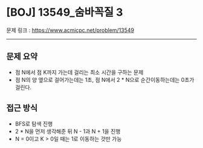 # [BOJ] 13549_숨바꼭질 3

문제 링크 : https://www.acmicpc.net/problem/13549

----------------------
## 문제 요약
  - 점 N에서 점 K까지 가는데 걸리는 최소 시간을 구하는 문제
  - 점 N의 양 옆으로 걸어가는데는 1초, 점 N에서 2 * N으로 순간이동하는데는 0초가 걸린다.

## 접근 방식
  - BFS로 탐색 진행
  - 2 * N을 먼저 생각해준 뒤 N - 1과 N + 1을 진행
  - N = 0이고 K > 0일 때는 1로 이동하는 것만 가능
